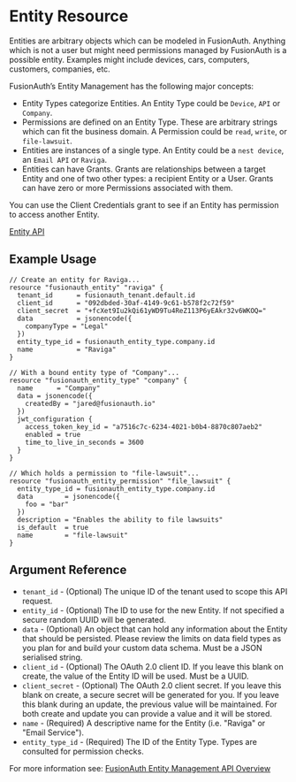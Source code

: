 # Entity Resource

Entities are arbitrary objects which can be modeled in FusionAuth. Anything which is not a user but might need
permissions managed by FusionAuth is a possible entity. Examples might include devices, cars, computers, customers,
companies, etc.

FusionAuth’s Entity Management has the following major concepts:

* Entity Types categorize Entities. An Entity Type could be `Device`, `API` or `Company`.
* Permissions are defined on an Entity Type. These are arbitrary strings which can fit the business domain. A Permission
  could be `read`, `write`, or `file-lawsuit`.
* Entities are instances of a single type. An Entity could be a `nest device`, an `Email API` or `Raviga`.
* Entities can have Grants. Grants are relationships between a target Entity and one of two other types: a recipient
  Entity or a User. Grants can have zero or more Permissions associated with them.

You can use the Client Credentials grant to see if an Entity has permission to access another Entity.

[Entity API](https://fusionauth.io/docs/v1/tech/apis/entity-management/entities)

## Example Usage

```hcl
// Create an entity for Raviga...
resource "fusionauth_entity" "raviga" {
  tenant_id      = fusionauth_tenant.default.id
  client_id      = "092dbded-30af-4149-9c61-b578f2c72f59"
  client_secret  = "+fcXet9Iu2kQi61yWD9Tu4ReZ113P6yEAkr32v6WKOQ="
  data           = jsonencode({
    companyType = "Legal"
  })
  entity_type_id = fusionauth_entity_type.company.id
  name           = "Raviga"
}

// With a bound entity type of "Company"...
resource "fusionauth_entity_type" "company" {
  name      = "Company"
  data = jsonencode({
    createdBy = "jared@fusionauth.io"
  })
  jwt_configuration {
    access_token_key_id = "a7516c7c-6234-4021-b0b4-8870c807aeb2"
    enabled = true
    time_to_live_in_seconds = 3600
  }
}

// Which holds a permission to "file-lawsuit"...
resource "fusionauth_entity_permission" "file_lawsuit" {
  entity_type_id = fusionauth_entity_type.company.id
  data        = jsonencode({
    foo = "bar"
  })
  description = "Enables the ability to file lawsuits"
  is_default  = true
  name        = "file-lawsuit"
}
```

## Argument Reference

* `tenant_id` - (Optional) The unique ID of the tenant used to scope this API request.
* `entity_id` - (Optional) The ID to use for the new Entity. If not specified a secure random UUID will be generated.
* `data` - (Optional) An object that can hold any information about the Entity that should be persisted. Please review
  the limits on data field types as you plan for and build your custom data schema. Must be a JSON serialised string.
* `client_id` - (Optional) The OAuth 2.0 client ID. If you leave this blank on create, the value of the Entity ID will
  be used. Must be a UUID.
* `client_secret` - (Optional) The OAuth 2.0 client secret. If you leave this blank on create, a secure secret will be
  generated for you. If you leave this blank during an update, the previous value will be maintained. For both create
  and update you can provide a value and it will be stored.
* `name` - (Required) A descriptive name for the Entity (i.e. "Raviga" or "Email Service").
* `entity_type_id` - (Required) The ID of the Entity Type. Types are consulted for permission checks.

For more information see:
[FusionAuth Entity Management API Overview](https://fusionauth.io/docs/v1/tech/apis/entity-management/)
